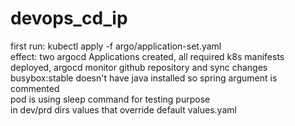 # devops_cd_ip
first run: kubectl apply -f argo/application-set.yaml  
effect: two argocd Applications created, all required k8s manifests deployed, argocd monitor github repository and sync changes  
busybox:stable doesn't have java installed so spring argument is commented  
pod is using sleep command for testing purpose  
in dev/prd dirs values that override default values.yaml
